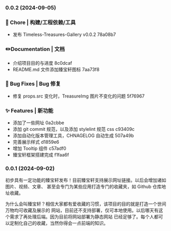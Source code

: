 ### 0.0.2 (2024-09-05)

### 🚀 Chore | 构建/工程依赖/工具

- 发布 Timeless-Treasures-Gallery v0.0.2 78a08b7

### ✏️Documentation | 文档

- 介绍项目目的与进度 8c0dcaf
- README.md 文件添加臻宝轩图标 7aa73f8

### 🐛 Bug Fixes | Bug 修复

- 修复 props.src 变化时，TreasureImg 图片不变化的问题 5f76967

### ✨ Features | 新功能

- 添加了一些网址 0a2cbbe
- 添加 git commit 规范，以及添加 stylelint 规范 css c93409c
- 添加自动化版本管理工具，CHNAGELOG 自动生成 507a49b
- 完善展示样式 d1859e6
- 增加 Tooltip 组件 c57adf0
- 臻宝轩框架搭建完成 f1faa6f

### 0.0.1 (2024-09-02)

初步具有一定功能的臻宝轩发布！目前臻宝轩支持展示网址链接。以后会增加诸如图片、视频、文章、
甚至会专门为某些应用打造专门的收藏夹，如 Github 仓库地址收藏。

为什么会叫臻宝轩？相信大家都有爱收藏的习惯，该项目的目的就是打造一个世间万物均可收藏及展示的
网站，目前还不支持部署，仅可本地使用。以后哪天有这个需求了再处理后端。因为目前将网站部署为静态网站
已经足够了。每个人都可以定制化自己的收藏，当然你得会一点前端的知识。
